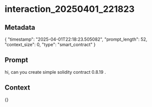 # interaction_20250401_221823

## Metadata
{
  "timestamp": "2025-04-01T22:18:23.505082",
  "prompt_length": 52,
  "context_size": 0,
  "type": "smart_contract"
}

## Prompt
hi, can you create simple solidity contract 0.8.19 .

## Context
{}

